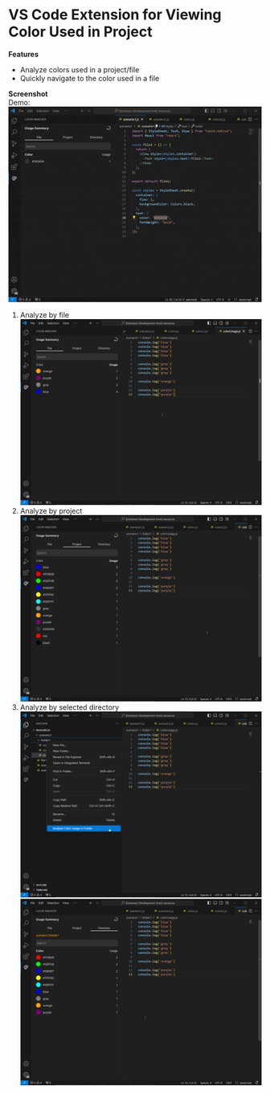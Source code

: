# VS Code Extension for Viewing Color Used in Project

**Features**

- Analyze colors used in a project/file
- Quickly navigate to the color used in a file

**Screenshot**
<br>
Demo:
<br>
<img src="./demo/demo.gif">
<br>

1. Analyze by file
   <img src="./demo/file1.png">
   <br>
2. Analyze by project
   <img src="./demo/byProject.png">
   <br>
3. Analyze by selected directory
   <img src="./demo/custom1.png">
   <img src="./demo/custom2.png">
